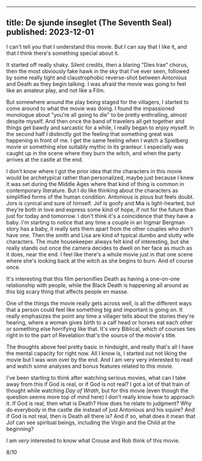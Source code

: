 ----
title: De sjunde inseglet (The Seventh Seal)
published: 2023-12-01
----

I can't tell you that I understand this movie. But I can say that I like it, and that I think there's something special about it.

It started off really shaky. Silent credits, then a blaring "Dies Irae" chorus, then the most obviously fake hawk in the sky that I've ever seen, followed by some really tight and claustrophobic reverse-shot between Antonious and Death as they begin talking. I was afraid the movie was going to feel like an amateur play, and not like a Film.

But somewhere around the play being staged for the villagers, I started to come around to what the movie was doing. I found the impassioned monologue about "you're all going to die" to be pretty enthralling, almost despite myself. And then once the band of travelers all get together and things get bawdy and sarcastic for a while, I really began to enjoy myself. In the second half I distinctly got the feeling that something great was happening in front of me. I get the same feeling when I watch a Spielberg movie or something else suitably mythic in its granteur. I especially was caught up in the scene where they burn the witch, and when the party arrives at the castle at the end.

I don't know where I got the prior idea that the characters in this movie would be archetypical rather than personalized, maybe just because I knew it was set during the Middle Ages where that kind of thing is common in contemporary literature. But I do like thinking about the characters as simplified forms of the human condition. Antonious is pious but feels doubt. Jors is cynical and sure of himself. Jof is goofy and Mia is light-hearted, but they're both in love and express some kind of hope, if not for the future than just for today and tomorrow. I don't think it's a coincidence that they have a baby. I'm starting to notice that any time a couple in an Ingmar Bergman story has a baby, it really sets them apart from the other couples who don't have one. Then the smith and Lisa are kind of typical dumbo and slutty wife characters. The mute housekeeper always felt kind of interesting, but she really stands out once the camera decides to dwell on her face as much as it does, near the end. I feel like there's a whole movie just in that one scene where she's looking back at the witch as she begins to burn. And of course once.

It's interesting that this film personifies Death as having a one-on-one relationship with people, while the Black Death is happening all around as this big scary thing that affects people en masse.

One of the things the movie really gets across well, is all the different ways that a person could feel like something big and important is going on. It really emphasizes the point any time a villager tells about the stories they're hearing, where a woman gives birth to a calf head or horses eat each other or something else horrifying like that. It's very Biblical, which of courses ties right in to the part of Revelation that's the source of the movie's title.

The thoughts above feel pretty basic in hindsight, and really that's all I have the mental capacity for right now. All I know is, I started out not liking the movie but I was won over by the end. And I am very very interested to read and watch some analyses and bonus features related to this movie.

I've been starting to think after watching serious movies, what can I take away from this if God is real, or if God is not real? I got a lot of that train of thought while watching _Day of Wrath_, but for this movie (even though the question seems more top of mind here) I don't really know how to approach it. If God is real, then what is Death? How does he relate to judgment? Why do everybody in the castle die instead of just Antonious and his squire? And if God is not real, then is Death all there is? And if so, what does it mean that Jof can see spiritual beings, including the Virgin and the Child at the beginning?

I am _very_ interested to know what Crouse and Rob think of this movie.

8/10
